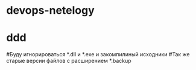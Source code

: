 # devops-netelogy
# ddd

#Буду игнорироваться *.dll и *.exe и закомпилиный исходники
#Так же старые версии файлов с расширением *.backup